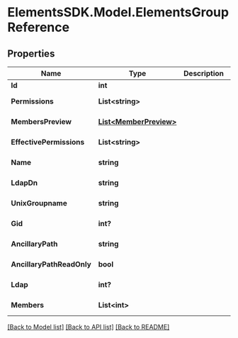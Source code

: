 # ElementsSDK.Model.ElementsGroupReference

## Properties

Name | Type | Description | Notes
------------ | ------------- | ------------- | -------------
**Id** | **int** |  | [optional] 
**Permissions** | **List&lt;string&gt;** |  | [optional] [readonly] 
**MembersPreview** | [**List&lt;MemberPreview&gt;**](MemberPreview.md) |  | [optional] [readonly] 
**EffectivePermissions** | **List&lt;string&gt;** |  | [optional] [readonly] 
**Name** | **string** |  | [optional] [readonly] 
**LdapDn** | **string** |  | [optional] [readonly] 
**UnixGroupname** | **string** |  | [optional] [readonly] 
**Gid** | **int?** |  | [optional] [readonly] 
**AncillaryPath** | **string** |  | [optional] [readonly] 
**AncillaryPathReadOnly** | **bool** |  | [optional] [readonly] 
**Ldap** | **int?** |  | [optional] [readonly] 
**Members** | **List&lt;int&gt;** |  | [optional] [readonly] 

[[Back to Model list]](../#documentation-for-models) [[Back to API list]](../#documentation-for-api-endpoints) [[Back to README]](../)


